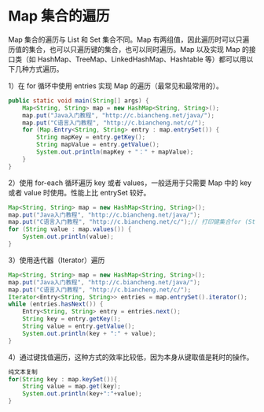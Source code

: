 # Map 集合的遍历

Map 集合的遍历与 List 和 Set 集合不同。Map 有两组值，因此遍历时可以只遍历值的集合，也可以只遍历键的集合，也可以同时遍历。Map 以及实现 Map 的接口类（如 HashMap、TreeMap、LinkedHashMap、Hashtable 等）都可以用以下几种方式遍历。

1）在 for 循环中使用 entries 实现 Map 的遍历（最常见和最常用的）。

```java
public static void main(String[] args) {    
	Map<String, String> map = new HashMap<String, String>(); 
    map.put("Java入门教程", "http://c.biancheng.net/java/");   
    map.put("C语言入门教程", "http://c.biancheng.net/c/"); 
    for (Map.Entry<String, String> entry : map.entrySet()) {    
    	String mapKey = entry.getKey();     
        String mapValue = entry.getValue();    
        System.out.println(mapKey + "：" + mapValue);  
    }
}
```

2）使用 for-each 循环遍历 key 或者 values，一般适用于只需要 Map 中的 key 或者 value 时使用。性能上比 entrySet 较好。

```java
Map<String, String> map = new HashMap<String, String>();
map.put("Java入门教程", "http://c.biancheng.net/java/");
map.put("C语言入门教程", "http://c.biancheng.net/c/");// 打印键集合for (String key : map.keySet()) {    System.out.println(key);}// 打印值集合
for (String value : map.values()) {  
	System.out.println(value);
}
```

3）使用迭代器（Iterator）遍历

```java
Map<String, String> map = new HashMap<String, String>();
map.put("Java入门教程", "http://c.biancheng.net/java/");
map.put("C语言入门教程", "http://c.biancheng.net/c/");
Iterator<Entry<String, String>> entries = map.entrySet().iterator();
while (entries.hasNext()) {    
	Entry<String, String> entry = entries.next();  
    String key = entry.getKey(); 
    String value = entry.getValue();  
    System.out.println(key + ":" + value);
}
```

4）通过键找值遍历，这种方式的效率比较低，因为本身从键取值是耗时的操作。

```java
纯文本复制
for(String key : map.keySet()){  
    String value = map.get(key);   
    System.out.println(key+":"+value);
}
```